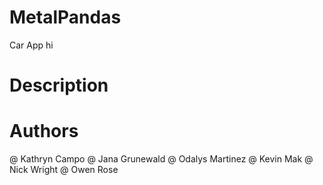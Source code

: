# MetalPandas
Car App
hi

# Description

# Authors
@ Kathryn Campo
@ Jana Grunewald
@ Odalys Martinez
@ Kevin Mak
@ Nick Wright
@ Owen Rose
